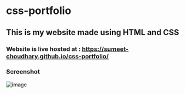 # css-portfolio
This is my website made using HTML and CSS
---
### Website is live hosted at : https://sumeet-choudhary.github.io/css-portfolio/

### Screenshot
![image](https://user-images.githubusercontent.com/69748152/120927986-7f069f80-c700-11eb-9ac5-e820166c8778.png)

